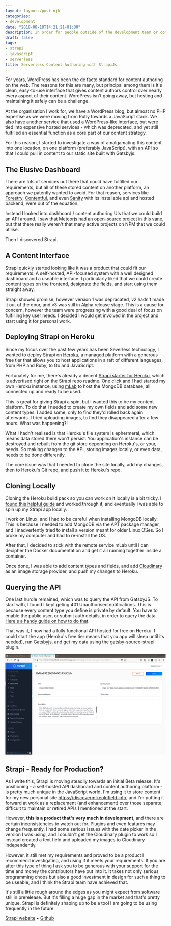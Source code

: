 ```yaml
---
layout: layouts/post.njk
categories:
- development
date: "2018-08-18T14:21:21+01:00"
description: In order for people outside of the development team or community to use  your software, care must be given to allow them to write and publish content with the least amount of friction or obstruction as possible. A well crafted interface that allows people to do this isn't easy. I have started to use Strapi as a serverless backend API interface recently and believe it's going to be a very useful solution for a lot of projects.
draft: false
tags:
- strapi
- javascript
- serverless
title: Serverless Content Authoring with StrapiJs
---
```

For years, WordPress has been the de facto standard for content authoring on the web. The reasons for this are many, but principal among them is it's clean, easy-to-use interface that gives content authors control over nearly every aspect of their content. WordPress isn't going away, but hosting and maintaining it safely can be a challenge.

At the organisation I work for, we have a WordPress blog, but almost no PHP expertise as we were moving from Ruby towards a JavaScript stack. We also have another service that used a WordPress-like interface, but were tied into expensive hosted services - which was deprecated, and yet still fulfilled an essential function as a core part of our content strategy.

For this reason, I started to investigate a way of amalgamating this content into one location, on one platform (preferably JavaScript), with an API so that I could pull in content to our static site built with Gatsbyjs.

## The Elusive Dashboard

There are lots of services out there that could have fulfilled our requirements, but all of these stored content on another platform, an approach we patently wanted to avoid. For that reason, services like [Forestry](https://forestry.io/), [Contentful](https://www.contentful.com/), and even [Sanity](https://www.sanity.io/) with its installable api and hosted backend, were out of the equation.

Instead I looked into dashboard / content authoring UIs that we could build an API around. I saw that [Meteorjs had an open-source project  in this vane](https://github.com/yogiben/meteor-admin "A complete admin dashboard solution"), but that there really weren't that many active projects on NPM that we could utilise.

Then I discovered Strapi.

## A Content Interface

Strapi quickly started looking like it was a product that could fit our requirements. A self-hosted, API-focused system with a well designed dashboard and a useable interface. I particularly liked that we could create content types on the frontend, designate the fields, and start using them straight away.

Strapi showed promise, however version 1 was depracated, v2 hadn't made it out of the door, and v3 was still in Alpha release stage. This is a cause for concern, however the team were progressing with a good deal of focus on fulfilling key user needs. I decided I would get involved in the project and start using it for personal work.

## Deploying Strapi on Heroku
Since my  focus over the past few years has been Severless technology, I wanted to deploy Strapi on [Heroku](https://www.heroku.com/ "Cloud application platform"), a managed platform with a generous free tier that allows you to host applications in a raft of different languages, from PHP and Ruby, to Go and JavaScript.

Fortunately for me, there's already a decent [Strapi starter for Heroku](https://github.com/strapi/strapi/ "Strapi Github repo"),  which is advertised right on the Strapi repo readme. One click and I had started my own Heroku instance, using [mLab](https://mlab.com/ "Database-as-a-service by Mlab") to host the MongoDB database, all connected up and ready to be used.

This is great for giving Strapi a spin, but I wanted this to be my content platform. To do that I needed to create my own fields and add some new content types. I added some, only to find they'd rolled back again afterwards. I tried uploading images, to find they disappeared after a few hours. What was happening?!

What I hadn't realised is that Heroku's file system is ephermeral, which means data stored there won't persist. You application's instance can be destroyed and rebuilt from the git store depending on Heroku's, or your, needs. So making changes to the API, storing images locally, or even data, needs to be done differently.

The core issue was that I needed to clone the site locally, add my changes, then  to Heroku's Git repo, and push it to Heroku's repo.

## Cloning Locally

Cloning the Heroku build pack so you can work on it locally is a bit tricky. I [found this helpful guide](https://help.heroku.com/XOBUHLKQ/why-do-i-see-a-message-you-appear-to-have-cloned-an-empty-repository-when-using-heroku-git-clone "Why do I see a message 'You appear to have cloned an empty repository' when using heroku git:clone?
") and worked through it, and eventually I was able to spin up my Strapi app locally.

I work on Linux, and I had to be careful when installing MongoDB locally. This is because I needed to add MongoDB via the APT package manager, and I inadvertently tried to install a version meant for older Linux OSes. So I broke my computer and had to re-install the OS.

After that, I decided to stick with the remote service mLab until I can decipher the Docker documentation and get it all running together inside a container.

Once done, I was able to add  content types and fields, and add [Cloudinary](https://cloudinary.com/ "image and video storage, optimization and CDN") as an image storage provider, and push my changes to Heroku.

## Querying the API

One last hurdle remained, which was to query the API from GatsbyJS. To start with, I found I kept geting 401 Unauthorised notifications. This is because every content type you define is private by default. You have to enable the public user, or submit auth details, in order to query the data. [Here's a handy guide on how to do that](https://strapi.io/documentation/getting-started/quick-start.html#consume-your-api "Strapi Quick Start: Consume your API").

That was it, I now had a fully functional API hosted for free on Heroku. I could start the app (Heroku's free tier means that you app will sleep until its needed), run Gatsbyjs, and get my data using the gatsby-source-strapi plugin.

![Strapi's interface.](/img/strapi-interface.png "The Strapi content editor")

## Strapi - Ready for Production?

As I write this, Strapi is moving steadily towards an initial Beta release. It's positioning - a self-hosted API dashboard and content authoring platform - is pretty much unique in the JavaScript world. I'm using it to store content for my new personal site https://discovermikeoldfield.info, and I'm putting it forward at work as a replacement (and enhancement) over those separate, difficult to maintain or retired APIs I mentioned at the start.

However, **this is a product that's very much in development**, and there are certain inconsistencies to watch out for. Plugins and even features may change frequently. I had some serious issues with the date picker in the version I was using, and I couldn't get the Cloudinary plugin to work so I instead created a text field and uploaded my images to Cloudinary independently.

However, it still met my requirements and proved to be a product I recommend investigating, and using if it meets your requirements. If you are after this type of thing I ask you to be generous with your support for the time and money the contributors have put into it. It takes not only serious programming chops but also a good investment in design for such a thing to be useable, and I think the Strapi team have achieved that.

It's still a little rough around the edges as you might expect from software still in prerelease. But it's filling a huge gap in the market and that's pretty unique. Strapi is definitely shaping up to be a tool I am going to be using frequently in the future.

[Strapi website](https://strapi.io/) &bull; [Github](https://github.com/strapi/strapi/)
